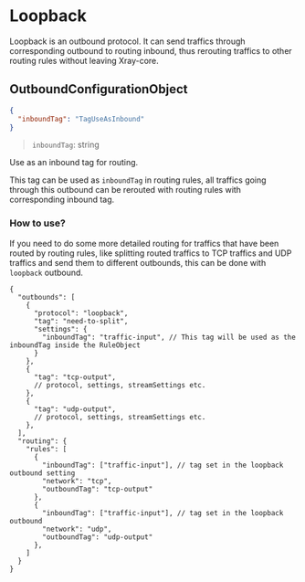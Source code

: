 # Loopback

Loopback is an outbound protocol. It can send traffics through corresponding outbound to routing inbound, thus rerouting traffics to other routing rules without leaving Xray-core.

## OutboundConfigurationObject

```json
{
  "inboundTag": "TagUseAsInbound"
}
```

> `inboundTag`: string

Use as an inbound tag for routing.

This tag can be used as `inboundTag` in routing rules, all traffics going through this outbound can be rerouted with routing rules with corresponding inbound tag.

### How to use?

If you need to do some more detailed routing for traffics that have been routed by routing rules, like splitting routed traffics to TCP traffics and UDP traffics and send them to different outbounds, this can be done with `loopback` outbound.

```jsonc
{
  "outbounds": [
    {
      "protocol": "loopback",
      "tag": "need-to-split",
      "settings": {
        "inboundTag": "traffic-input", // This tag will be used as the inboundTag inside the RuleObject
      }
    },
    {
      "tag": "tcp-output",
      // protocol, settings, streamSettings etc.
    },
    {
      "tag": "udp-output",
      // protocol, settings, streamSettings etc.
    },
  ],
  "routing": {
    "rules": [
      {
        "inboundTag": ["traffic-input"], // tag set in the loopback outbound setting
        "network": "tcp",
        "outboundTag": "tcp-output"
      },
      {
        "inboundTag": ["traffic-input"], // tag set in the loopback outbound
        "network": "udp",
        "outboundTag": "udp-output"
      },
    ]
  }
}
```
